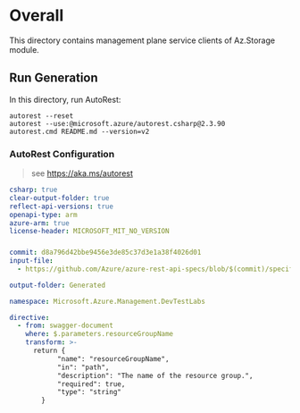 # Overall
This directory contains management plane service clients of Az.Storage module.

## Run Generation
In this directory, run AutoRest:
```
autorest --reset
autorest --use:@microsoft.azure/autorest.csharp@2.3.90
autorest.cmd README.md --version=v2
```

### AutoRest Configuration
> see https://aka.ms/autorest
``` yaml
csharp: true
clear-output-folder: true
reflect-api-versions: true
openapi-type: arm
azure-arm: true
license-header: MICROSOFT_MIT_NO_VERSION
```



###
``` yaml
commit: d8a796d42bbe9456e3de85c37d3e1a38f4026d01
input-file:
  - https://github.com/Azure/azure-rest-api-specs/blob/$(commit)/specification/devtestlabs/resource-manager/Microsoft.DevTestLab/stable/2016-05-15/DTL.json

output-folder: Generated

namespace: Microsoft.Azure.Management.DevTestLabs

directive:
  - from: swagger-document
    where: $.parameters.resourceGroupName
    transform: >-
      return {
            "name": "resourceGroupName",
            "in": "path",
            "description": "The name of the resource group.",
            "required": true,
            "type": "string"
        }
```